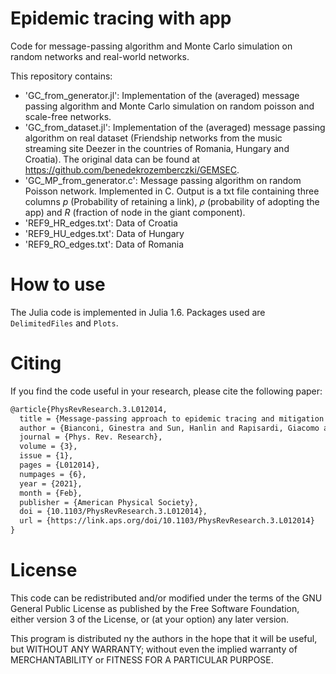 # Epidemic tracing with app
Code for message-passing algorithm and Monte Carlo simulation on random networks and real-world networks.

This repository contains:

- 'GC_from_generator.jl': Implementation of the (averaged) message passing algorithm and Monte Carlo simulation on random poisson and scale-free networks.
- 'GC_from_dataset.jl': Implementation of the (averaged) message passing algorithm on real dataset (Friendship networks from the music streaming site Deezer in the countries of Romania, Hungary and Croatia). The original data can be found at https://github.com/benedekrozemberczki/GEMSEC.
- 'GC_MP_from_generator.c': Message passing algorithm on random Poisson network. Implemented in C. Output is a txt file containing three columns $p$ (Probability of retaining a link), $\rho$ (probability of adopting the app) and $R$ (fraction of node in the giant component).
- 'REF9_HR_edges.txt': Data of Croatia
- 'REF9_HU_edges.txt': Data of Hungary
- 'REF9_RO_edges.txt': Data of Romania

# How to use
The Julia code is implemented in Julia 1.6. Packages used are `DelimitedFiles` and `Plots`.

# Citing
If you find the code useful in your research, please cite the following paper:

```latex
@article{PhysRevResearch.3.L012014,
  title = {Message-passing approach to epidemic tracing and mitigation with apps},
  author = {Bianconi, Ginestra and Sun, Hanlin and Rapisardi, Giacomo and Arenas, Alex},
  journal = {Phys. Rev. Research},
  volume = {3},
  issue = {1},
  pages = {L012014},
  numpages = {6},
  year = {2021},
  month = {Feb},
  publisher = {American Physical Society},
  doi = {10.1103/PhysRevResearch.3.L012014},
  url = {https://link.aps.org/doi/10.1103/PhysRevResearch.3.L012014}
}
```
# License
This code can be redistributed and/or modified under the terms of the GNU General Public License as published by the Free Software Foundation, either version 3 of the License, or (at your option) any later version.
  
This program is distributed ny the authors in the hope that it will be useful, but WITHOUT ANY WARRANTY; without even the implied warranty of MERCHANTABILITY or FITNESS FOR A PARTICULAR PURPOSE.
